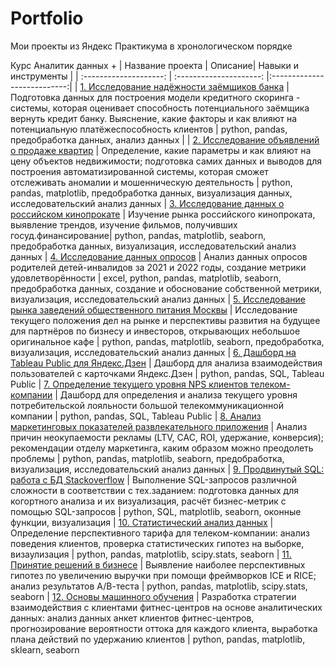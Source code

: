 # Portfolio
Мои проекты из Яндекс Практикума в хронологическом порядке

Курс Аналитик данных +
| Название проекта | Описание| Навыки и инструменты |
| :--------------------: | :---------------------: |:---------------------------:|
| [1. Исследование надёжности заёмщиков банка](https://github.com/Malakhova-Natalya/Portfolio/tree/main/bank_project "1. Исследование надёжности заёмщиков банка") | Подготовка данных для построения модели кредитного скоринга - системы, которая оценивает способность потенциального заёмщика вернуть кредит банку. Выяснение, какие факторы и как влияют на потенциальную платёжеспособность клиентов | python, pandas, предобработка данных, анализ данных |
| [2. Исследование объявлений о продаже квартир](https://github.com/Malakhova-Natalya/Portfolio/tree/main/real_estate_project "2. Исследование объявлений о продаже квартир") | Определение, какие параметры и как влияют на цену объектов недвижимости; подготовка самих данных и выводов для построения автоматизированной системы, которая сможет отслеживать аномалии и мошенническую деятельность | python, pandas, matplotlib, предобработка данных, визуализация данных, исследовательский анализ данных
| [3. Исследование данных о российском кинопрокате](https://github.com/Malakhova-Natalya/Portfolio/tree/main/movie_project "3. Исследование данных о российском кинопрокате") | Изучение рынка российского кинопроката, выявление трендов, изучение фильмов, получивших госуд.финансирование| python, pandas, matplotlib, seaborn, предобработка данных, визуализация, исследовательский анализ данных
| [4. Исследование данных опросов](https://github.com/Malakhova-Natalya/Portfolio/tree/main/survey_project "4. Исследование данных опросов") | Анализ данных опросов родителей детей-инвалидов за 2021 и 2022 годы, создание метрики удовлетворённости | excel, python, pandas, matplotlib, seaborn, предобработка данных, создание и обоснование собственной метрики, визуализация, исследовательский анализ данных
| [5. Исследование рынка заведений общественного питания Москвы](https://github.com/Malakhova-Natalya/Portfolio/tree/main/rest_project "5. Исследование рынка заведений общественного питания Москвы") | Исследование текущего положения дел на рынке и перспективы развития на будущее для партнёров по бизнесу и инвесторов, открывающих небольшое оригинальное кафе | python, pandas, matplotlib, seaborn, предобработка, визуализация, исследовательский анализ данных
| [6. Дашборд на Tableau Public для Яндекс.Дзен](https://github.com/Malakhova-Natalya/Portfolio/tree/main/dashboard_yandex_zen "6. Дашборд на Tableau Public для Яндекс.Дзен") | Дашборд для анализа взаимодействия пользователей с карточками Яндекс.Дзен | python, pandas, SQL, Tableau Public
| [7. Определение текущего уровня NPS клиентов телеком-компании](https://github.com/Malakhova-Natalya/Portfolio/tree/main/telecom_project "7. Определение текущего уровня NPS клиентов телеком-компании") | Дашборд для определения и анализа текущего уровня потребительской лояльности большой телекоммуникационной компании | python, pandas, SQL, Tableau Public
| [8. Анализ маркетинговых показателей развлекательного приложения](https://github.com/Malakhova-Natalya/Portfolio/tree/main/marketing_project "8. Анализ маркетинговых показателей развлекательного приложения") | Анализ причин неокупаемости рекламы (LTV, CAC, ROI, удержание, конверсия); рекомендации отделу маркетинга, каким образом можно преодолеть проблемы | python, pandas, matplotlib, seaborn, предобработка, визуализация, исследовательский анализ данных
| [9. Продвинутый SQL: работа с БД Stackoverflow](https://github.com/Malakhova-Natalya/Portfolio/tree/main/sql_project "9. Продвинутый SQL: работа с БД Stackoverflow") | Выполнение SQL-запросов различной сложности в соответствии с тех.заданием: подготовка данных для когортного анализа и их визуализация, расчёт бизнес-метрик с помощью SQL-запросов | python, SQL, matplotlib, seaborn, оконные функции, визуализация
| [10. Статистический анализ данных](https://github.com/Malakhova-Natalya/Portfolio/tree/main/tariff_project "10. Статистический анализ данных") | Определение перспективного тарифа для телеком-компании: анализ поведения клиентов, проверка статистических гипотез на выборке, визаулизация | python, pandas, matplotlib, scipy.stats, seaborn
| [11. Принятие решений в бизнесе](https://github.com/Malakhova-Natalya/Portfolio/tree/main/hypothesis_ab "11. Принятие решений в бизнесе") |  Выявление наиболее перспективных гипотез по увеличению выручки при помощи фреймворков ICE и RICE; анализ результатов А/В-теста | python, pandas, matplotlib, scipy.stats, seaborn
| [12. Основы машинного обучения](https://github.com/Malakhova-Natalya/Portfolio/tree/main/gym_churn "12. Основы машинного обучения") | Разработка стратегии взаимодействия с клиентами фитнес-центров на основе аналитических данных: анализ данных анкет клиентов фитнес-центров, прогнозирование вероятности оттока для каждого клиента, выработка плана действий по удержанию клиентов | python, pandas, matplotlib, sklearn, seaborn

